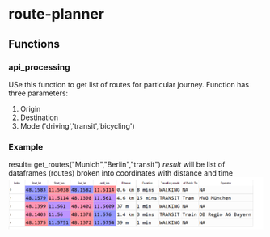 # route-planner

## Functions
### api_processing
USe this function to get list of routes for particular journey. Function has three parameters: 
1. Origin
2. Destination
3. Mode ('driving','transit','bicycling')
### Example
result= get_routes("Munich","Berlin","transit")
*result* will be list of dataframes (routes) broken into coordinates with distance and time
![image](images/image1.PNG)
